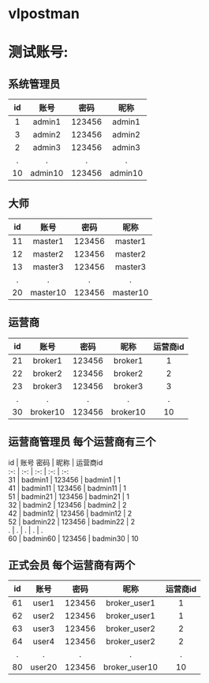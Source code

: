 # vlpostman

# 测试账号:

## 系统管理员  

   id   |    账号    |     密码   |   昵称  
   :-: | :-: | :-:  |:-:   
   1   |   admin1   |     123456 |  admin1  
   3   |   admin2   |     123456 |  admin2  
   2   |   admin3   |     123456 |  admin3  
   .   |   .        |       .    |    .          
   10  |  admin10   |     123456 |  admin10  

## 大师  
   id  |  账号       |  密码    |      昵称    
   :-: | :-: | :-:  | :-:     
   11  |  master1   |  123456  |    master1  
   12  |  master2   |  123456  |    master2      
   13  |  master3   |  123456  |    master3      
    .  |     .      |     .    |       .    
   20  |  master10  |  123456  |    master10      
   
## 运营商  

   id  |    账号     |    密码    |   昵称    |   运营商id     
   :-: | :-: | :-: | :-: | :-:   
   21  |   broker1  |   123456   | broker1  |     1    
   22  |   broker2  |   123456   | broker2  |     2    
   23  |   broker3  |   123456   | broker3  |     3    
    .  |      .     |      .     |   .      |     .      
   30  |   broker10 |   123456   | broker10 |     10    

## 运营商管理员  每个运营商有三个
   id   |   账号     密码    |   昵称      |     运营商id      
   :-: | :-: | :-: | :-: | :-:     
   31   |   badmin1   |   123456 |   badmin1  |        1    
   41   |   badmin11  |   123456 |   badmin11 |        1    
   51   |   badmin21  |   123456 |   badmin21 |        1     
   32   |   badmin2   |   123456 |   badmin2  |        2    
   42   |   badmin12  |   123456 |   badmin12 |        2    
   52   |   badmin22  |   123456 |   badmin22 |        2    
   .    |      .      |      .   |    .       |        .      
   60   |   badmin60  |   123456 |   badmin30 |       10    
     
## 正式会员    每个运营商有两个
   id   |   账号       |   密码    |   昵称      |    运营商id      
   :-: | :-: | :-: | :-: | :-:     
   61   |  user1      |  123456   |  broker_user1  |   1    
   62   |  user2      |  123456   |  broker_user1  |   1    
   63   |  user3      |  123456   |  broker_user2  |   2    
   64   |  user4      |  123456   |  broker_user2  |   2    
    .   |   .         |     .     |       .        |   .    
   80   |  user20     |  123456   |  broker_user10 |   10    
    
